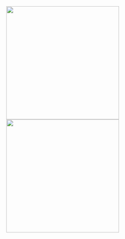 <img src="https://github.com/user-attachments/assets/307a4336-6613-4058-8cf1-414cdbc4c3a0" width="300"/>
<img src="https://github.com/user-attachments/assets/b7288549-0852-46e9-aa40-d8d12f2554f8" width="300"/>
